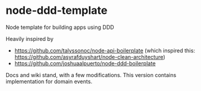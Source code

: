 # node-ddd-template
Node template for building apps using DDD

Heavily inspired by
* https://github.com/talyssonoc/node-api-boilerplate (which inspired this: https://github.com/asyrafduyshart/node-clean-architecture)
* https://github.com/joshuaalpuerto/node-ddd-boilerplate

Docs and wiki stand, with a few modifications. This version contains implementation for domain events.
